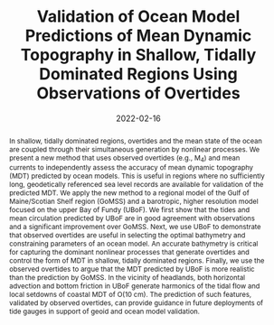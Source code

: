 ---
title: "Validation of Ocean Model Predictions of Mean Dynamic Topography in Shallow, Tidally Dominated Regions Using Observations of Overtides"
authors:
- christoph
- K.R.Thompson
author_notes:

date: "2022-02-16"
doi: "10.1029/2021JC018095"

# Schedule page publish date (NOT publication's date).
publishDate:

# Publication type.
# Accepts a single type but formatted as a YAML list (for Hugo requirements).
# Enter a publication type from the CSL standard.
publication_types: ["article-journal"]

# Publication name and optional abbreviated publication name.
publication: "*Journal of Geophysical Research, 127*(3), e2021JC018095"
publication_short:

abstract: In shallow, tidally dominated regions, overtides and the mean state of the ocean are coupled through their simultaneous generation by nonlinear processes. We present a new method that uses observed overtides (e.g., M<sub>4</sub>) and mean currents to independently assess the accuracy of mean dynamic topography (MDT) predicted by ocean models. This is useful in regions where no sufficiently long, geodetically referenced sea level records are available for validation of the predicted MDT. We apply the new method to a regional model of the Gulf of Maine/Scotian Shelf region (GoMSS) and a barotropic, higher resolution model focused on the upper Bay of Fundy (UBoF). We first show that the tides and mean circulation predicted by UBoF are in good agreement with observations and a significant improvement over GoMSS. Next, we use UBoF to demonstrate that observed overtides are useful in selecting the optimal bathymetry and constraining parameters of an ocean model. An accurate bathymetry is critical for capturing the dominant nonlinear processes that generate overtides and control the form of MDT in shallow, tidally dominated regions. Finally, we use the observed overtides to argue that the MDT predicted by UBoF is more realistic than the prediction by GoMSS. In the vicinity of headlands, both horizontal advection and bottom friction in UBoF generate harmonics of the tidal flow and local setdowns of coastal MDT of O(10 cm). The prediction of such features, validated by observed overtides, can provide guidance in future deployments of tide gauges in support of geoid and ocean model validation.

# Summary. An optional shortened abstract.
summary:

tags:

featured: false

# links:
# - name: ""
#   url: ""
url_pdf:
url_code:
url_dataset: ''
url_poster: ''
url_project: ''
url_slides: ''
url_source: ''
url_video: ''

# Featured image
# To use, add an image named `featured.jpg/png` to your page's folder. 
image:
  caption:
  focal_point: ""
  preview_only: false

# Associated Projects (optional).
#   Associate this publication with one or more of your projects.
#   Simply enter your project's folder or file name without extension.
#   E.g. `internal-project` references `content/project/internal-project/index.md`.
#   Otherwise, set `projects: []`.
projects: []

# Slides (optional).
#   Associate this publication with Markdown slides.
#   Simply enter your slide deck's filename without extension.
#   E.g. `slides: "example"` references `content/slides/example/index.md`.
#   Otherwise, set `slides: ""`.
slides:

profile: false
---